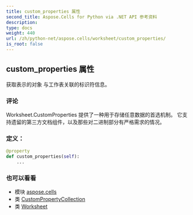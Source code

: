 ```yaml
---
title: custom_properties 属性
second_title: Aspose.Cells for Python via .NET API 参考资料
description:
type: docs
weight: 440
url: /zh/python-net/aspose.cells/worksheet/custom_properties/
is_root: false
---
```

## custom_properties 属性

获取表示的对象
与工作表关联的标识符信息。

### 评论

 Worksheet.CustomProperties 提供了一种用于存储任意数据的首选机制。
它支持遗留的第三方文档组件，以及那些对二进制部分有严格需求的情况。
### 定义：
```python
@property
def custom_properties(self):
    ...
```

### 也可以看看
* 模块 [aspose.cells](../../)
* 类 [CustomPropertyCollection](/cells/zh/python-net/aspose.cells.properties/custompropertycollection)
* 类 [Worksheet](/cells/zh/python-net/aspose.cells/worksheet)

